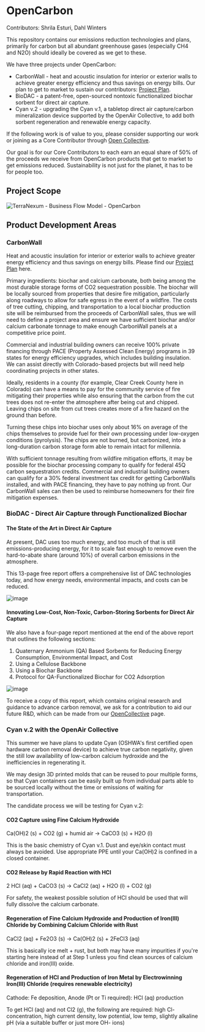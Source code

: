 # OpenCarbon
Contributors: Shrila Esturi, Dahl Winters

This repository contains our emissions reduction technologies and plans, primarily for carbon but all abundant greenhouse gases (especially CH4 and N2O) should ideally be covered as we get to these.

We have three projects under OpenCarbon:
* CarbonWall - heat and acoustic insulation for interior or exterior walls to achieve greater energy efficiency and thus savings on energy bills. Our plan to get to market to sustain our contributors: [Project Plan](https://github.com/terranexum/OpenCarbon/blob/main/Project_Plan.md).
* BioDAC - a patent-free, open-sourced nontoxic functionalized biochar sorbent for direct air capture.
* Cyan v.2 - upgrading the Cyan v.1, a tabletop direct air capture/carbon mineralization device supported by the OpenAir Collective, to add both sorbent regeneration and renewable energy capacity.

If the following work is of value to you, please consider supporting our work or joining as a Core Contributor through [Open Collective](https://opencollective.com/terranexum/projects/opencarbon). 

Our goal is for our Core Contributors to each earn an equal share of 50% of the proceeds we receive from OpenCarbon products that get to market to get emissions reduced. Sustainability is not just for the planet, it has to be for people too.

## Project Scope
![TerraNexum - Business Flow Model - OpenCarbon](https://github.com/terranexum/OpenCarbon/assets/20586685/f5bca265-7dc6-47f6-8599-8b5e5cd91e10)

## Product Development Areas

### CarbonWall
Heat and acoustic insulation for interior or exterior walls to achieve greater energy efficiency and thus savings on energy bills. Please find our [Project Plan](https://github.com/terranexum/OpenCarbon/blob/main/Project_Plan.md) here.

Primary ingredients: biochar and calcium carbonate, both being among the most durable storage forms of CO2 sequestration possible. The biochar will be locally sourced from properties that desire fire mitigation, particularly along roadways to allow for safe egress in the event of a wildfire. The costs of tree cutting, chipping, and transportation to a local biochar production site will be reimbursed from the proceeds of CarbonWall sales, thus we will need to define a project area and ensure we have sufficient biochar and/or calcium carbonate tonnage to make enough CarbonWall panels at a competitive price point.

Commercial and industrial building owners can receive 100% private financing through PACE (Property Assessed Clean Energy) programs in 39 states for energy efficiency upgrades, which includes building insulation. We can assist directly with Colorado-based projects but will need help coordinating projects in other states.

Ideally, residents in a county (for example, Clear Creek County here in Colorado) can have a means to pay for the community service of fire mitigating their properties while also ensuring that the carbon from the cut trees does not re-enter the atmosphere after being cut and chipped. Leaving chips on site from cut trees creates more of a fire hazard on the ground than before. 

Turning these chips into biochar uses only about 16% on average of the chips themselves to provide fuel for their own processing under low-oxygen conditions (pyrolysis). The chips are not burned, but carbonized, into a long-duration carbon storage form able to remain intact for millennia.

With sufficient tonnage resulting from wildfire mitigation efforts, it may be possible for the biochar processing company to qualify for federal 45Q carbon sequestration credits. Commercial and industrial building owners can qualify for a 30% federal investment tax credit for getting CarbonWalls installed, and with PACE financing, they have to pay nothing up front. Our CarbonWall sales can then be used to reimburse homeowners for their fire mitigation expenses. 

### BioDAC - Direct Air Capture through Functionalized Biochar

#### The State of the Art in Direct Air Capture

At present, DAC uses too much energy, and too much of that is still emissions-producing energy, for it to scale fast enough to remove even the hard-to-abate share (around 10%) of overall carbon emissions in the atmosphere.

This 13-page free report offers a comprehensive list of DAC technologies today, and how energy needs, environmental impacts, and costs can be reduced.

![image](https://user-images.githubusercontent.com/20586685/236316628-0079cb8d-8b85-47cd-ba65-95291c1f780d.png)

#### Innovating Low-Cost, Non-Toxic, Carbon-Storing Sorbents for Direct Air Capture

We also have a four-page report mentioned at the end of the above report that outlines the following sections:

1. Quaternary Ammonium (QA) Based Sorbents for Reducing Energy Consumption, Environmental Impact, and Cost
2. Using a Cellulose Backbone
3. Using a Biochar Backbone
4. Protocol for QA-Functionalized Biochar for CO2 Adsorption

![image](https://user-images.githubusercontent.com/20586685/236316734-61be3bbc-fe98-425b-bca7-7fbd345a08b7.png)

To receive a copy of this report, which contains original research and guidance to advance carbon removal, we ask for a contribution to aid our future R&D, which can be made from our [OpenCollective](https://opencollective.com/terranexum/projects/opencarbon) page.

### Cyan v.2 with the OpenAir Collective

This summer we have plans to update Cyan (OSHWA's first certified open hardware carbon removal device) to achieve true carbon negativity, given the still low availability of low-carbon calcium hydroxide and the inefficiencies in regenerating it. 

We may design 3D printed molds that can be reused to pour multiple forms, so that Cyan containers can be easily built up from individual parts able to be sourced locally without the time or emissions of waiting for transportation.

The candidate process we will be testing for Cyan v.2:

#### CO2 Capture using Fine Calcium Hydroxide
Ca(OH)2 (s) + CO2 (g) + humid air → CaCO3 (s) + H2O (l)

This is the basic chemistry of Cyan v.1. Dust and eye/skin contact must always be avoided. Use appropriate PPE until  your Ca(OH)2 is confined in a closed container.

#### CO2 Release by Rapid Reaction with HCl
2 HCl (aq) + CaCO3 (s) → CaCl2 (aq) + H2O (l) + CO2 (g)

For safety, the weakest possible solution of HCl should be used that will fully dissolve the calcium carbonate.

#### Regeneration of Fine Calcium Hydroxide and Production of Iron(III) Chloride by Combining Calcium Chloride with Rust
CaCl2 (aq) + Fe2O3 (s) → Ca(OH)2 (s) + 2FeCl3 (aq)

This is basically ice melt + rust, but both may have many impurities if you're starting here instead of at Step 1 unless you find clean sources of calcium chloride and iron(III) oxide.

#### Regeneration of HCl and Production of Iron Metal by Electrowinning Iron(III) Chloride (requires renewable electricity)
Cathode: Fe deposition, Anode (Pt or Ti required): HCl (aq) production

To get HCl (aq) and not Cl2 (g), the following are required: high Cl- concentration, high current density, low potential, low temp, slightly alkaline pH (via a suitable buffer or just more OH- ions)
